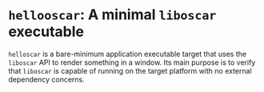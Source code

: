 # `hellooscar`: A minimal `liboscar` executable

`helloscar` is a bare-minimum application executable target that uses the
`liboscar` API to render something in a window. Its main purpose is to verify
that `liboscar` is capable of running on the target platform with no external
dependency concerns.

